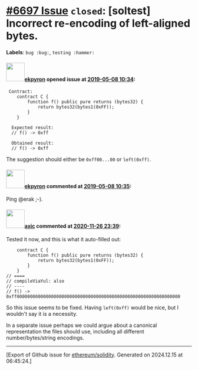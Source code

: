 # [\#6697 Issue](https://github.com/ethereum/solidity/issues/6697) `closed`: [soltest] Incorrect re-encoding of left-aligned bytes.
**Labels**: `bug :bug:`, `testing :hammer:`


#### <img src="https://avatars.githubusercontent.com/u/1347491?v=4" width="50">[ekpyron](https://github.com/ekpyron) opened issue at [2019-05-08 10:34](https://github.com/ethereum/solidity/issues/6697):

```
 Contract:
    contract C {
        function f() public pure returns (bytes32) {
            return bytes32(bytes1(0xFF));
        }
    }

  Expected result:
  // f() -> 0xff

  Obtained result:
  // f() -> 0xff
```

The suggestion should either be ``0xff00...00`` or ``left(0xff)``.

#### <img src="https://avatars.githubusercontent.com/u/1347491?v=4" width="50">[ekpyron](https://github.com/ekpyron) commented at [2019-05-08 10:35](https://github.com/ethereum/solidity/issues/6697#issuecomment-490436423):

Ping @erak ;-).

#### <img src="https://avatars.githubusercontent.com/u/20340?v=4" width="50">[axic](https://github.com/axic) commented at [2020-11-26 23:39](https://github.com/ethereum/solidity/issues/6697#issuecomment-734508252):

Tested it now, and this is what it auto-filled out:
```
    contract C {
        function f() public pure returns (bytes32) {
            return bytes32(bytes1(0xFF));
        }
    }
// ====
// compileViaYul: also
// ----
// f() -> 0xff00000000000000000000000000000000000000000000000000000000000000
```

So this issue seems to be fixed. Having `left(0xff)` would be nice, but I wouldn't say it is a necessity.

In a separate issue perhaps we could argue about a canonical representation the files should use, including all different number/bytes/string encodings.


-------------------------------------------------------------------------------



[Export of Github issue for [ethereum/solidity](https://github.com/ethereum/solidity). Generated on 2024.12.15 at 06:45:24.]
